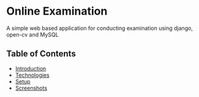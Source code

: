 # Online Examination
A simple web based application for conducting examination using django, open-cv and MySQL

## Table of Contents
* [Introduction](#Introduction)
* [Technologies](#Technologies)
* [Setup](#Setup)
* [Screenshots](#Screenshots)
